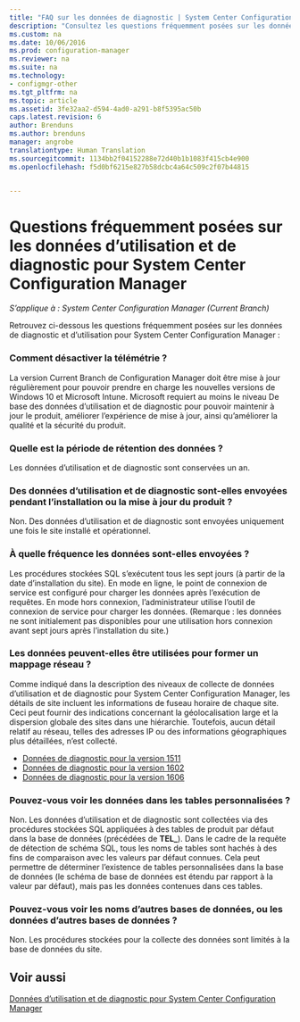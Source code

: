 ```yaml
---
title: "FAQ sur les données de diagnostic | System Center Configuration Manager"
description: "Consultez les questions fréquemment posées sur les données de diagnostic et d’utilisation pour System Center Configuration Manager."
ms.custom: na
ms.date: 10/06/2016
ms.prod: configuration-manager
ms.reviewer: na
ms.suite: na
ms.technology:
- configmgr-other
ms.tgt_pltfrm: na
ms.topic: article
ms.assetid: 3fe32aa2-d594-4ad0-a291-b8f5395ac50b
caps.latest.revision: 6
author: Brenduns
ms.author: brenduns
manager: angrobe
translationtype: Human Translation
ms.sourcegitcommit: 1134bb2f04152288e72d40b1b1083f415cb4e900
ms.openlocfilehash: f5d0bf6215e827b58dcbc4a64c509c2f07b44815


---
```

# <a name="frequently-asked-questions-about-diagnostics-and-usage-data-for-system-center-configuration-manager"></a>Questions fréquemment posées sur les données d’utilisation et de diagnostic pour System Center Configuration Manager

*S’applique à : System Center Configuration Manager (Current Branch)*

Retrouvez ci-dessous les questions fréquemment posées sur les données de diagnostic et d’utilisation pour System Center Configuration Manager :  

###  <a name="a-namebkmkoffa-how-do-i-turn-off-telemetry"></a><a name="bkmk_off"></a> Comment désactiver la télémétrie ?  
 La version Current Branch de Configuration Manager doit être mise à jour régulièrement pour pouvoir prendre en charge les nouvelles versions de Windows 10 et Microsoft Intune. Microsoft requiert au moins le niveau De base des données d’utilisation et de diagnostic pour pouvoir maintenir à jour le produit, améliorer l’expérience de mise à jour, ainsi qu’améliorer la qualité et la sécurité du produit.  

###  <a name="a-namebkmkretentiona-what-is-the-data-retention-period"></a><a name="bkmk_retention"></a> Quelle est la période de rétention des données ?  
 Les données d’utilisation et de diagnostic sont conservées un an.  

###  <a name="a-namebkmkupdatea-is-diagnostics-and-usage-data-sent-when-installing-or-updating-the-product"></a><a name="bkmk_update"></a> Des données d’utilisation et de diagnostic sont-elles envoyées pendant l’installation ou la mise à jour du produit ?  
 Non. Des données d’utilisation et de diagnostic sont envoyées uniquement une fois le site installé et opérationnel.  

###  <a name="a-namebkmkfrequencya-how-frequently-is-the-data-sent"></a><a name="bkmk_frequency"></a> À quelle fréquence les données sont-elles envoyées ?  
 Les procédures stockées SQL s’exécutent tous les sept jours (à partir de la date d’installation du site). En mode en ligne, le point de connexion de service est configuré pour charger les données après l’exécution de requêtes. En mode hors connexion, l’administrateur utilise l’outil de connexion de service pour charger les données. (Remarque : les données ne sont initialement pas disponibles pour une utilisation hors connexion avant sept jours après l’installation du site.)  

###  <a name="a-namebkmknetworka-can-the-data-be-used-to-form-a-network-map"></a><a name="bkmk_network"></a> Les données peuvent-elles être utilisées pour former un mappage réseau ?  
 Comme indiqué dans la description des niveaux de collecte de données d’utilisation et de diagnostic pour System Center Configuration Manager, les détails de site incluent les informations de fuseau horaire de chaque site. Ceci peut fournir des indications concernant la géolocalisation large et la dispersion globale des sites dans une hiérarchie. Toutefois, aucun détail relatif au réseau, telles des adresses IP ou des informations géographiques plus détaillées, n’est collecté.
 - [Données de diagnostic pour la version 1511](/sccm/core/plan-design/diagnostics/levels-of-diagnostic-usage-data-collection-1511)
 - [Données de diagnostic pour la version 1602](/sccm/core/plan-design/diagnostics/levels-of-diagnostic-usage-data-collection-1602)
 - [Données de diagnostic pour la version 1606](/sccm/core/plan-design/diagnostics/levels-of-diagnostic-usage-data-collection-1606)


###  <a name="a-namebkmktablesa-can-you-see-data-in-custom-tables"></a><a name="bkmk_tables"></a> Pouvez-vous voir les données dans les tables personnalisées ?  
 Non. Les données d’utilisation et de diagnostic sont collectées via des procédures stockées SQL appliquées à des tables de produit par défaut dans la base de données (précédées de **TEL_**). Dans le cadre de la requête de détection de schéma SQL, tous les noms de tables sont hachés à des fins de comparaison avec les valeurs par défaut connues. Cela peut permettre de déterminer l’existence de tables personnalisées dans la base de données (le schéma de base de données est étendu par rapport à la valeur par défaut), mais pas les données contenues dans ces tables.  

###  <a name="a-namebkmkdatabasesa-can-you-see-names-of-other-databases-or-data-in-other-databases"></a><a name="bkmk_databases"></a> Pouvez-vous voir les noms d’autres bases de données, ou les données d’autres bases de données ?  
 Non. Les procédures stockées pour la collecte des données sont limités à la base de données du site.  

## <a name="see-also"></a>Voir aussi  
 [Données d’utilisation et de diagnostic pour System Center Configuration Manager](../../core/plan-design/diagnostics/diagnostics-and-usage-data.md)



<!--HONumber=Nov16_HO1-->


